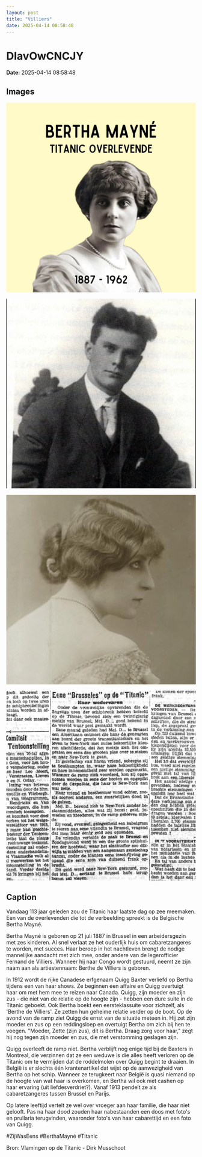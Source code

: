 ```yaml
---
layout: post
title: "Villiers"
date: 2025-04-14 08:58:48
---
```


# DIavOwCNCJY

**Date:** 2025-04-14 08:58:48

## Images

![Image](../images/DIavOwCNCJY_0.webp)

![Image](../images/DIavOwCNCJY_1.webp)

![Image](../images/DIavOwCNCJY_2.webp)

![Image](../images/DIavOwCNCJY_3.webp)

## Caption

Vandaag 113 jaar geleden zou de Titanic haar laatste dag op zee meemaken. Een van de overlevenden die tot de verbeelding spreekt is de Belgische Bertha Mayné. 

Bertha Mayné is geboren op 21 juli 1887 in Brussel in een arbeidersgezin met zes kinderen. Al snel verlaat ze het ouderlijk huis om cabaretzangeres te worden, met succes. Haar beroep in het nachtleven brengt de nodige mannelijke aandacht met zich mee, onder andere van de legerofficier Fernand de Villiers. Wanneer hij naar Congo wordt gestuurd, neemt ze zijn naam aan als artiestennaam: Berthe de Villiers is geboren.

In 1912 wordt de rijke Canadese erfgenaam Quigg Baxter verliefd op Bertha tijdens een van haar shows. Ze beginnen een affaire en Quigg overtuigt haar om met hem mee te reizen naar Canada. Quigg, zijn moeder en zijn zus - die niet van de relatie op de hoogte zijn - hebben een dure suite in de Titanic geboekt. Ook Bertha boekt een eersteklassuite voor zichzelf, als 'Berthe de Villiers'. Ze zetten hun geheime relatie verder op de boot. Op de avond van de ramp ziet Quigg de ernst van de situatie meteen in. Hij zet zijn moeder en zus op een reddingsloep en overtuigt Bertha om zich bij hen te voegen. "Moeder, Zette (zijn zus), dit is Bertha. Draag zorg voor haar," zegt hij nog tegen zijn moeder en zus, die met verstomming geslagen zijn.

Quigg overleeft de ramp niet. Bertha verblijft nog enige tijd bij de Baxters in Montreal, die verzinnen dat ze een weduwe is die alles heeft verloren op de Titanic om te vermijden dat de roddelmolen over Quigg begint te draaien. In België is er slechts één krantenartikel dat wijst op de aanwezigheid van Bertha op het schip. Wanneer ze terugkeert naar België is quasi niemand op de hoogte van wat haar is overkomen, en Bertha wil ook niet cashen op haar ervaring (uit liefdesverdriet?). Vanaf 1913 pendelt ze als cabaretzangeres tussen Brussel en Parijs.

Op latere leeftijd vertelt ze wel over vroeger aan haar familie, die haar niet gelooft. Pas na haar dood zouden haar nabestaanden een doos met foto's en prullaria terugvinden, waaronder foto's van haar cabarettijd en een foto van Quigg. 

#ZijWasEens #BerthaMayné #Titanic

Bron: Vlamingen op de Titanic - Dirk Musschoot

